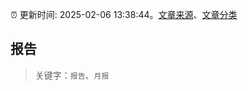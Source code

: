 :alarm_clock: 更新时间: 2025-02-06 13:38:44。[文章来源](/README.md)、[文章分类](/TAGS.md)

## 报告


> 关键字：`报告`、`月报`



